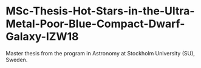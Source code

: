 # MSc-Thesis-Hot-Stars-in-the-Ultra-Metal-Poor-Blue-Compact-Dwarf-Galaxy-IZW18
Master thesis from the program in Astronomy at Stockholm University (SU), Sweden.
